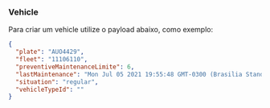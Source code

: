 ### Vehicle
Para criar um vehicle  utilize o payload abaixo, como exemplo:

```json
{
  "plate": "AUO4429",
  "fleet": "11106110",
  "preventiveMaintenanceLimite": 6,
  "lastMaintenance": "Mon Jul 05 2021 19:55:48 GMT-0300 (Brasilia Standard Time)",
  "situation": "regular",
  "vehicleTypeId": ""
}
```

